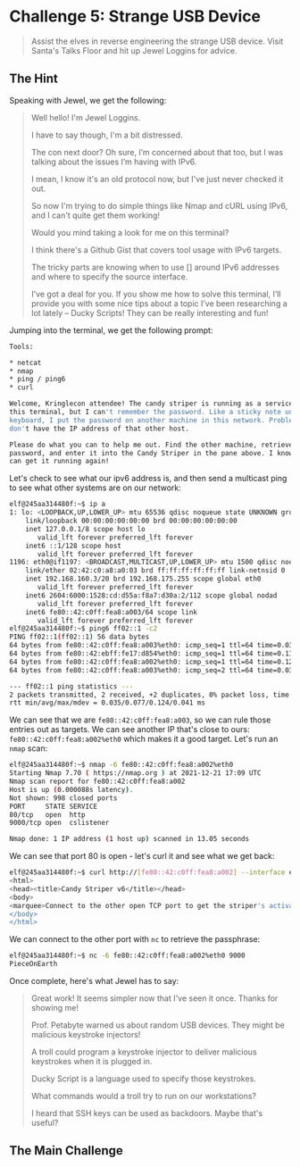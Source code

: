 # Challenge 5: Strange USB Device

> Assist the elves in reverse engineering the strange USB device. Visit Santa's Talks Floor and hit up Jewel Loggins for advice.

## The Hint

Speaking with Jewel, we get the following:

> Well hello! I'm Jewel Loggins.
> 
> I have to say though, I'm a bit distressed.
> 
> The con next door? Oh sure, I’m concerned about that too, but I was talking about the issues I’m having with IPv6.
> 
> I mean, I know it's an old protocol now, but I've just never checked it out.
> 
> So now I'm trying to do simple things like Nmap and cURL using IPv6, and I can't quite get them working!
> 
> Would you mind taking a look for me on this terminal?
> 
> I think there's a Github Gist that covers tool usage with IPv6 targets.
> 
> The tricky parts are knowing when to use [] around IPv6 addresses and where to specify the source interface.
> 
> I’ve got a deal for you. If you show me how to solve this terminal, I’ll provide you with some nice tips about a topic I’ve been researching a lot lately – Ducky Scripts! They can be really interesting and fun!

Jumping into the terminal, we get the following prompt:

```bash
Tools:

* netcat
* nmap
* ping / ping6
* curl

Welcome, Kringlecon attendee! The candy striper is running as a service on                    
this terminal, but I can't remember the password. Like a sticky note under the                
keyboard, I put the password on another machine in this network. Problem is: I                
don't have the IP address of that other host.

Please do what you can to help me out. Find the other machine, retrieve the                   
password, and enter it into the Candy Striper in the pane above. I know you                   
can get it running again!
```

Let's check to see what our ipv6 address is, and then send a multicast ping to see what other systems are on our network:

```bash
elf@245aa314480f:~$ ip a
1: lo: <LOOPBACK,UP,LOWER_UP> mtu 65536 qdisc noqueue state UNKNOWN group default qlen 1000   
    link/loopback 00:00:00:00:00:00 brd 00:00:00:00:00:00                                     
    inet 127.0.0.1/8 scope host lo
       valid_lft forever preferred_lft forever
    inet6 ::1/128 scope host
       valid_lft forever preferred_lft forever
1196: eth0@if1197: <BROADCAST,MULTICAST,UP,LOWER_UP> mtu 1500 qdisc noqueue state UP group default
    link/ether 02:42:c0:a8:a0:03 brd ff:ff:ff:ff:ff:ff link-netnsid 0                         
    inet 192.168.160.3/20 brd 192.168.175.255 scope global eth0                               
       valid_lft forever preferred_lft forever
    inet6 2604:6000:1528:cd:d55a:f8a7:d30a:2/112 scope global nodad                           
       valid_lft forever preferred_lft forever
    inet6 fe80::42:c0ff:fea8:a003/64 scope link                                               
       valid_lft forever preferred_lft forever
elf@245aa314480f:~$ ping6 ff02::1 -c2
PING ff02::1(ff02::1) 56 data bytes
64 bytes from fe80::42:c0ff:fea8:a003%eth0: icmp_seq=1 ttl=64 time=0.035 ms                   
64 bytes from fe80::42:ebff:fe17:d854%eth0: icmp_seq=1 ttl=64 time=0.112 ms (DUP!)            
64 bytes from fe80::42:c0ff:fea8:a002%eth0: icmp_seq=1 ttl=64 time=0.124 ms (DUP!)            
64 bytes from fe80::42:c0ff:fea8:a003%eth0: icmp_seq=2 ttl=64 time=0.037 ms                   

--- ff02::1 ping statistics ---
2 packets transmitted, 2 received, +2 duplicates, 0% packet loss, time 6ms                    
rtt min/avg/max/mdev = 0.035/0.077/0.124/0.041 ms
```

We can see that we are `fe80::42:c0ff:fea8:a003`, so we can rule those entries out as targets.  We can see another IP that's close to ours: `fe80::42:c0ff:fea8:a002%eth0` which makes it a good target.  Let's run an `nmap` scan:

```bash
elf@245aa314480f:~$ nmap -6 fe80::42:c0ff:fea8:a002%eth0
Starting Nmap 7.70 ( https://nmap.org ) at 2021-12-21 17:09 UTC
Nmap scan report for fe80::42:c0ff:fea8:a002
Host is up (0.000088s latency).
Not shown: 998 closed ports
PORT     STATE SERVICE
80/tcp   open  http
9000/tcp open  cslistener

Nmap done: 1 IP address (1 host up) scanned in 13.05 seconds
```

We can see that port 80 is open - let's curl it and see what we get back:

```bash
elf@245aa314480f:~$ curl http://[fe80::42:c0ff:fea8:a002] --interface eth0
<html>
<head><title>Candy Striper v6</title></head>
<body>
<marquee>Connect to the other open TCP port to get the striper's activation phrase!</marquee>
</body>
</html>
```

We can connect to the other port with `nc` to retrieve the passphrase:

```bash
elf@245aa314480f:~$ nc -6 fe80::42:c0ff:fea8:a002%eth0 9000
PieceOnEarth
```

Once complete, here's what Jewel has to say:

> Great work! It seems simpler now that I've seen it once. Thanks for showing me!
> 
> Prof. Petabyte warned us about random USB devices. They might be malicious keystroke injectors!
> 
> A troll could program a keystroke injector to deliver malicious keystrokes when it is plugged in.
> 
> Ducky Script is a language used to specify those keystrokes.
> 
> What commands would a troll try to run on our workstations?
> 
> I heard that SSH keys can be used as backdoors. Maybe that's useful?

## The Main Challenge